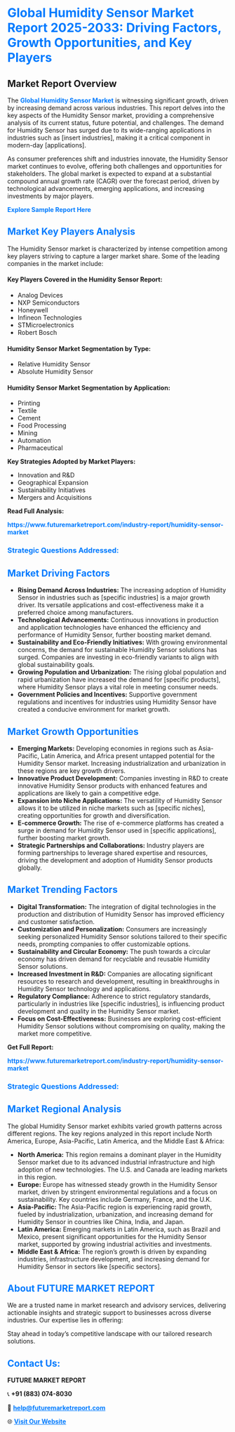 <h1 style="color: #007BFF;">Global Humidity Sensor Market Report 2025-2033: Driving Factors, Growth Opportunities, and Key Players</h1>

<section id="overview">
<h2>Market Report Overview</h2>
<p>The <a href="https://www.futuremarketreport.com/industry-report/humidity-sensor-market" style="color: #007BFF; text-decoration: none;"><strong>Global Humidity Sensor Market</strong></a> is witnessing significant growth, driven by increasing demand across various industries. This report delves into the key aspects of the Humidity Sensor market, providing a comprehensive analysis of its current status, future potential, and challenges. The demand for Humidity Sensor has surged due to its wide-ranging applications in industries such as [insert industries], making it a critical component in modern-day [applications].</p>
<p>As consumer preferences shift and industries innovate, the Humidity Sensor market continues to evolve, offering both challenges and opportunities for stakeholders. The global market is expected to expand at a substantial compound annual growth rate (CAGR) over the forecast period, driven by technological advancements, emerging applications, and increasing investments by major players.</p>
</section>

<section id="overview">
<p><a href="https://www.futuremarketreport.com/request-sample/reportId=81965" style="color: #007BFF; text-decoration: none;"><strong>Explore Sample Report Here</strong></a></p>
</section>

<section id="key-players">
<h2 style="color: #007BFF;">Market Key Players Analysis</h2>
<p>The Humidity Sensor market is characterized by intense competition among key players striving to capture a larger market share. Some of the leading companies in the market include:</p>
<h4>Key Players Covered in the Humidity Sensor Report:</h4>
<ul><li>Analog Devices</li><li>NXP Semiconductors</li><li>Honeywell</li><li>Infineon Technologies</li><li>STMicroelectronics</li><li>Robert Bosch</li></ul>
<h4>Humidity Sensor Market Segmentation by Type:</h4>
<ul><li>Relative Humidity Sensor</li><li>Absolute Humidity Sensor</li></ul>

<h4>Humidity Sensor Market Segmentation by Application:</h4>
<ul><li>Printing</li><li>Textile</li><li>Cement</li><li>Food Processing</li><li>Mining</li><li>Automation</li><li>Pharmaceutical</li></ul>
<p><strong>Key Strategies Adopted by Market Players:</strong></p>
<ul>
<li>Innovation and R&D</li>
<li>Geographical Expansion</li>
<li>Sustainability Initiatives</li>
<li>Mergers and Acquisitions</li>
</ul>
</section>

<section>
<p><strong>Read Full Analysis: </strong></p><a href="https://www.futuremarketreport.com/industry-report/humidity-sensor-market" style="color: #007BFF; text-decoration: none;"><strong>https://www.futuremarketreport.com/industry-report/humidity-sensor-market</strong></a>
<h3 style="color: #007BFF;">Strategic Questions Addressed:</h3>
</section>

<section id="driving-factors">
<h2 style="color: #007BFF;">Market Driving Factors</h2>
<ul>
<li><strong>Rising Demand Across Industries:</strong> The increasing adoption of Humidity Sensor in industries such as [specific industries] is a major growth driver. Its versatile applications and cost-effectiveness make it a preferred choice among manufacturers.</li>
<li><strong>Technological Advancements:</strong> Continuous innovations in production and application technologies have enhanced the efficiency and performance of Humidity Sensor, further boosting market demand.</li>
<li><strong>Sustainability and Eco-Friendly Initiatives:</strong> With growing environmental concerns, the demand for sustainable Humidity Sensor solutions has surged. Companies are investing in eco-friendly variants to align with global sustainability goals.</li>
<li><strong>Growing Population and Urbanization:</strong> The rising global population and rapid urbanization have increased the demand for [specific products], where Humidity Sensor plays a vital role in meeting consumer needs.</li>
<li><strong>Government Policies and Incentives:</strong> Supportive government regulations and incentives for industries using Humidity Sensor have created a conducive environment for market growth.</li>
</ul>
</section>

<section id="growth-opportunities">
<h2 style="color: #007BFF;">Market Growth Opportunities</h2>
<ul>
<li><strong>Emerging Markets:</strong> Developing economies in regions such as Asia-Pacific, Latin America, and Africa present untapped potential for the Humidity Sensor market. Increasing industrialization and urbanization in these regions are key growth drivers.</li>
<li><strong>Innovative Product Development:</strong> Companies investing in R&D to create innovative Humidity Sensor products with enhanced features and applications are likely to gain a competitive edge.</li>
<li><strong>Expansion into Niche Applications:</strong> The versatility of Humidity Sensor allows it to be utilized in niche markets such as [specific niches], creating opportunities for growth and diversification.</li>
<li><strong>E-commerce Growth:</strong> The rise of e-commerce platforms has created a surge in demand for Humidity Sensor used in [specific applications], further boosting market growth.</li>
<li><strong>Strategic Partnerships and Collaborations:</strong> Industry players are forming partnerships to leverage shared expertise and resources, driving the development and adoption of Humidity Sensor products globally.</li>
</ul>
</section>

<section id="trending-factors">
<h2 style="color: #007BFF;">Market Trending Factors</h2>
<ul>
<li><strong>Digital Transformation:</strong> The integration of digital technologies in the production and distribution of Humidity Sensor has improved efficiency and customer satisfaction.</li>
<li><strong>Customization and Personalization:</strong> Consumers are increasingly seeking personalized Humidity Sensor solutions tailored to their specific needs, prompting companies to offer customizable options.</li>
<li><strong>Sustainability and Circular Economy:</strong> The push towards a circular economy has driven demand for recyclable and reusable Humidity Sensor solutions.</li>
<li><strong>Increased Investment in R&D:</strong> Companies are allocating significant resources to research and development, resulting in breakthroughs in Humidity Sensor technology and applications.</li>
<li><strong>Regulatory Compliance:</strong> Adherence to strict regulatory standards, particularly in industries like [specific industries], is influencing product development and quality in the Humidity Sensor market.</li>
<li><strong>Focus on Cost-Effectiveness:</strong> Businesses are exploring cost-efficient Humidity Sensor solutions without compromising on quality, making the market more competitive.</li>
</ul>
</section>

<section>
<p><strong>Get Full Report: </strong></p><a href="https://www.futuremarketreport.com/industry-report/humidity-sensor-market" style="color: #007BFF; text-decoration: none;"><strong>https://www.futuremarketreport.com/industry-report/humidity-sensor-market</strong></a>
<h3 style="color: #007BFF;">Strategic Questions Addressed:</h3>
</section>


<section id="regional-analysis">
<h2 style="color: #007BFF;">Market Regional Analysis</h2>
<p>The global Humidity Sensor market exhibits varied growth patterns across different regions. The key regions analyzed in this report include North America, Europe, Asia-Pacific, Latin America, and the Middle East & Africa:</p>
<ul>
<li><strong>North America:</strong> This region remains a dominant player in the Humidity Sensor market due to its advanced industrial infrastructure and high adoption of new technologies. The U.S. and Canada are leading markets in this region.</li>
<li><strong>Europe:</strong> Europe has witnessed steady growth in the Humidity Sensor market, driven by stringent environmental regulations and a focus on sustainability. Key countries include Germany, France, and the U.K.</li>
<li><strong>Asia-Pacific:</strong> The Asia-Pacific region is experiencing rapid growth, fueled by industrialization, urbanization, and increasing demand for Humidity Sensor in countries like China, India, and Japan.</li>
<li><strong>Latin America:</strong> Emerging markets in Latin America, such as Brazil and Mexico, present significant opportunities for the Humidity Sensor market, supported by growing industrial activities and investments.</li>
<li><strong>Middle East & Africa:</strong> The region’s growth is driven by expanding industries, infrastructure development, and increasing demand for Humidity Sensor in sectors like [specific sectors].</li>
</ul>
</section>

<footer>
<h2 style="color: #007BFF;">About FUTURE MARKET REPORT</h2>
<p>We are a trusted name in market research and advisory services, delivering actionable insights and strategic support to businesses across diverse industries. Our expertise lies in offering:</p>

<p>Stay ahead in today’s competitive landscape with our tailored research solutions.</p>

<h2 style="color: #007BFF;">Contact Us:</h2>
<p><strong>FUTURE MARKET REPORT</strong></p>
<p>📞 <strong>+91 (883) 074-8030</strong></p>
<p>📧 <strong><a href="mailto:help@futuremarketreport.com" style="color: #007BFF;">help@futuremarketreport.com</a></strong></p>
<p>🌐 <strong><a href="https://www.futuremarketreport.com/" style="color: #007BFF;">Visit Our Website</a></strong></p>
</footer>